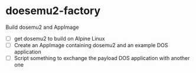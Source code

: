 # doesemu2-factory

Build dosemu2 and AppImage

- [ ] get dosemu2 to build on Alpine Linux
- [ ] Create an AppImage containing dosemu2 and an example DOS application
- [ ] Script something to exchange the payload DOS application with another one
